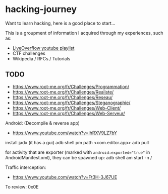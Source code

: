 # hacking-journey
Want to learn hacking, here is a good place to start...

This is a groupment of information I acquired through my experiences, such as:
* [LiveOverflow youtube playlist](https://www.youtube.com/watch?v=iyAyN3GFM7A&list=PLhixgUqwRTjxglIswKp9mpkfPNfHkzyeN)
* CTF challenges
* Wikipedia / RFCs / Tutorials

## TODO
* https://www.root-me.org/fr/Challenges/Programmation/
* https://www.root-me.org/fr/Challenges/Realiste/
* https://www.root-me.org/fr/Challenges/Reseau/
* https://www.root-me.org/fr/Challenges/Steganographie/
* https://www.root-me.org/fr/Challenges/Web-Client/
* https://www.root-me.org/fr/Challenges/Web-Serveur/

Android: (Decompile & reverse app)
* https://www.youtube.com/watch?v=lhRXV9LZ7bY

install jadx (it has a gui)
adb shell pm path <com.editor.app>
adb pull <path>

for activity that are exporter (marked with `android:exported="true"` in AndroidManifest.xml), they can be spawned up:
adb shell am start -n <apk>/<activity>

Traffic interception:

* https://www.youtube.com/watch?v=Ft3H-3J67UE

To review: 0x0E